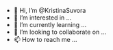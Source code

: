- 👋 Hi, I’m @KristinaSuvora
- 👀 I’m interested in ...
- 🌱 I’m currently learning ...
- 💞️ I’m looking to collaborate on ...
- 📫 How to reach me ...

<!---
KristinaSuvora/KristinaSuvora is a ✨ special ✨ repository because its `README.md` (this file) appears on your GitHub profile.
You can click the Preview link to take a look at your changes.
--->
